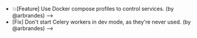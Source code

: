 - 💥[Feature] Use Docker compose profiles to control services. (by @arbrandes) -->
- [Fix] Don't start Celery workers in dev mode, as they're never used. (by @arbrandes) -->
